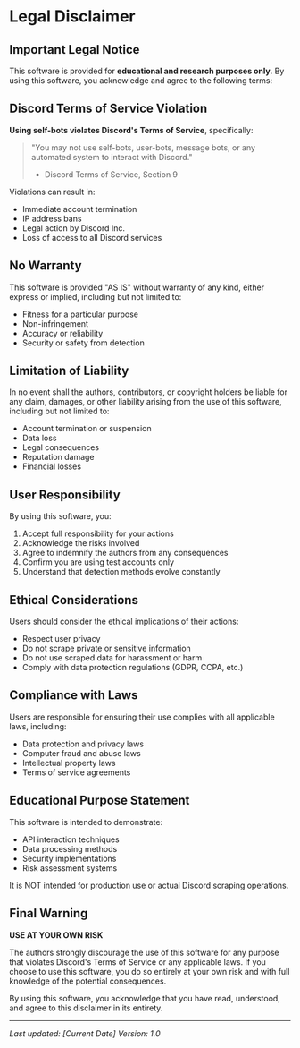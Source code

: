 # Legal Disclaimer

## Important Legal Notice

This software is provided for **educational and research purposes only**. By using this software, you acknowledge and agree to the following terms:

## Discord Terms of Service Violation

**Using self-bots violates Discord's Terms of Service**, specifically:

> "You may not use self-bots, user-bots, message bots, or any automated system to interact with Discord."
> - Discord Terms of Service, Section 9

Violations can result in:
- Immediate account termination
- IP address bans
- Legal action by Discord Inc.
- Loss of access to all Discord services

## No Warranty

This software is provided "AS IS" without warranty of any kind, either express or implied, including but not limited to:
- Fitness for a particular purpose
- Non-infringement
- Accuracy or reliability
- Security or safety from detection

## Limitation of Liability

In no event shall the authors, contributors, or copyright holders be liable for any claim, damages, or other liability arising from the use of this software, including but not limited to:
- Account termination or suspension
- Data loss
- Legal consequences
- Reputation damage
- Financial losses

## User Responsibility

By using this software, you:
1. Accept full responsibility for your actions
2. Acknowledge the risks involved
3. Agree to indemnify the authors from any consequences
4. Confirm you are using test accounts only
5. Understand that detection methods evolve constantly

## Ethical Considerations

Users should consider the ethical implications of their actions:
- Respect user privacy
- Do not scrape private or sensitive information
- Do not use scraped data for harassment or harm
- Comply with data protection regulations (GDPR, CCPA, etc.)

## Compliance with Laws

Users are responsible for ensuring their use complies with all applicable laws, including:
- Data protection and privacy laws
- Computer fraud and abuse laws
- Intellectual property laws
- Terms of service agreements

## Educational Purpose Statement

This software is intended to demonstrate:
- API interaction techniques
- Data processing methods
- Security implementations
- Risk assessment systems

It is NOT intended for production use or actual Discord scraping operations.

## Final Warning

**USE AT YOUR OWN RISK**

The authors strongly discourage the use of this software for any purpose that violates Discord's Terms of Service or any applicable laws. If you choose to use this software, you do so entirely at your own risk and with full knowledge of the potential consequences.

By using this software, you acknowledge that you have read, understood, and agree to this disclaimer in its entirety.

---

*Last updated: [Current Date]*
*Version: 1.0*